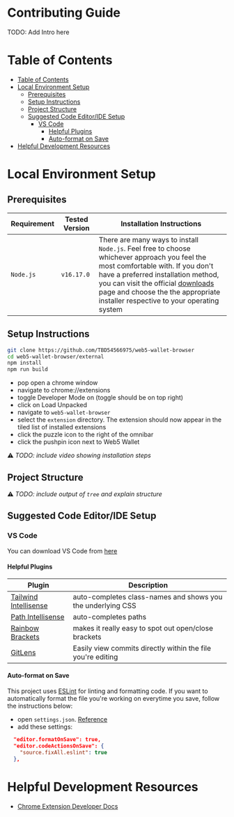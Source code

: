 # Contributing Guide <!-- omit in toc -->
TODO: Add Intro here

# Table of Contents

- [Table of Contents](#table-of-contents)
- [Local Environment Setup](#local-environment-setup)
  - [Prerequisites](#prerequisites)
  - [Setup Instructions](#setup-instructions)
  - [Project Structure](#project-structure)
  - [Suggested Code Editor/IDE Setup](#suggested-code-editoride-setup)
    - [VS Code](#vs-code)
      - [Helpful Plugins](#helpful-plugins)
      - [Auto-format on Save](#auto-format-on-save)
- [Helpful Development Resources](#helpful-development-resources)

# Local Environment Setup

## Prerequisites
| Requirement | Tested Version | Installation Instructions                                                                                                                                                                                                                                                                                                         |
| ----------- | -------------- | --------------------------------------------------------------------------------------------------------------------------------------------------------------------------------------------------------------------------------------------------------------------------------------------------------------------------------- |
| `Node.js`   | `v16.17.0`     | There are many ways to install `Node.js`. Feel free to choose whichever approach you feel the most comfortable with. If you don't have a preferred installation method, you can visit the official [downloads](https://nodejs.org/en/download/) page and choose the the appropriate installer respective to your operating system |

## Setup Instructions
```bash
git clone https://github.com/TBD54566975/web5-wallet-browser
cd web5-wallet-browser/external
npm install
npm run build
```

* pop open a chrome window
* navigate to chrome://extensions
* toggle Developer Mode on (toggle should be on top right)
* click on Load Unpacked
* navigate to `web5-wallet-browser`
* select the `extension` directory. The extension should now appear in the tiled list of installed extensions
* click the puzzle icon to the right of the omnibar
* click the pushpin icon next to Web5 Wallet

⚠️ _TODO: include video showing installation steps_

## Project Structure
⚠️ _TODO: include output of `tree` and explain structure_

## Suggested Code Editor/IDE Setup
### VS Code 
You can download VS Code from [here](https://code.visualstudio.com/)

#### Helpful Plugins
| Plugin                                                                                                      | Description                                                 |
| ----------------------------------------------------------------------------------------------------------- | ----------------------------------------------------------- |
| [Tailwind Intellisense](https://marketplace.visualstudio.com/items?itemName=bradlc.vscode-tailwindcss)      | auto-completes class-names and shows you the underlying CSS |
| [Path Intellisense](https://marketplace.visualstudio.com/items?itemName=christian-kohler.path-intellisense) | auto-completes paths                                        |
| [Rainbow Brackets](https://marketplace.visualstudio.com/items?itemName=2gua.rainbow-brackets)               | makes it really easy to spot out open/close brackets        |
| [GitLens](https://marketplace.visualstudio.com/items?itemName=eamodio.gitlens)                              | Easily view commits directly within the file you're editing |

#### Auto-format on Save
This project uses [ESLint](https://eslint.org/) for linting and formatting code. If you want to automatically format the file you're working on everytime you save, follow the instructions below:
- open `settings.json`. [Reference](https://code.visualstudio.com/docs/getstarted/settings#_settingsjson)
- add these settings:
```json
  "editor.formatOnSave": true,
  "editor.codeActionsOnSave": {
    "source.fixAll.eslint": true
  },
```

# Helpful Development Resources
* [Chrome Extension Developer Docs](https://developer.chrome.com/docs/extensions/reference/)